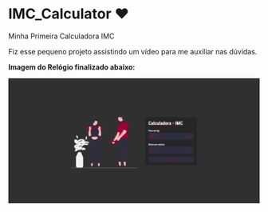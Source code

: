 # IMC_Calculator :heart:
 Minha Primeira Calculadora IMC

 Fiz esse pequeno projeto assistindo um vídeo para me auxiliar nas dúvidas.

**Imagem do Relógio finalizado abaixo:**

![Print IMC](IMC-1.png)
